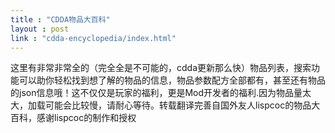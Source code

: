 ```yaml
---
title : "CDDA物品大百科"
layout : post
link : "cdda-encyclopedia/index.html"
---
```

这里有非常非常全的（完全全是不可能的，cdda更新那么快）物品列表，搜索功能可以助你轻松找到想了解的物品的信息，物品参数配方全部都有，甚至还有物品的json信息哦！这不仅仅是玩家的福利，更是Mod开发者的福利.因为物品量太大，加载可能会比较慢，请耐心等待。转载翻译完善自国外友人lispcoc的物品大百科，感谢lispcoc的制作和授权